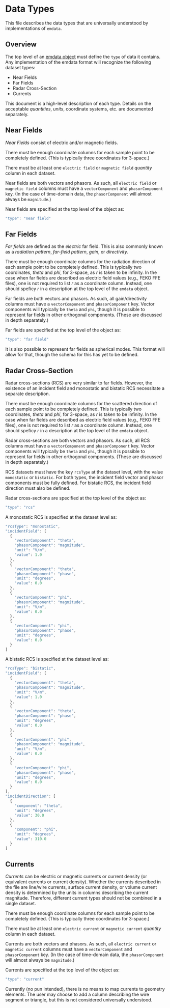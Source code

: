 # Data Types
This file describes the data types that are universally understood by implementations of `emdata`.

## Overview
The top level of an [emdata object](./object_schema.md) must define the `type` of data it contains. Any implementation of the emdata format will recognize the following dataset types:
* Near Fields
* Far Fields
* Radar Cross-Section
* Currents

This document is a high-level description of each type. Details on the acceptable *quantities*, *units*, coordinate systems, etc. are documented separately.

## Near Fields
*Near Fields* consist of electric and/or magnetic fields.

There must be enough coordinate columns for each sample point to be completely defined. (This is typically three coordinates for 3-space.)

There must be at least one `electric field` or `magnetic field` *quantity* column in each dataset.

Near fields are both vectors and phasors. As such, all `electric field` or `magnetic field` columns must have a `vectorComponent` and `phasorComponent` key. (In the case of time-domain data, the `phasorComponent` will almost always be `magnitude`.)

Near fields are specified at the top level of the object as:
```javascript
"type": "near field"
```

## Far Fields
*Far fields* are defined as the *electric* far field. This is also commonly known as a *radiation pattern*, *far-field pattern*, *gain*, or *directivity*.

There must be enough coordinate columns for the radiation direction of each sample point to be completely defined. This is typically two coordinates, *theta* and *phi*, for 3-space, as *r* is taken to be infinity. In the case when far fields are described as electric field values (e.g., FEKO FFE files), one is not required to list *r* as a coordinate column. Instead, one should speficy *r* in a description at the top level of the `emdata` object.

Far fields are both vectors and phasors. As such, all gain/directivity columns must have a `vectorComponent` and `phasorComponent` key. Vector components will typically be `theta` and `phi`, though it is possible to represent far fields in other orthogonal components. (These are discussed in depth separately.)

Far fields are specified at the top level of the object as:
```javascript
"type": "far field"
```

It is also possible to represent far fields as spherical modes. This format will allow for that, though the schema for this has yet to be defined.

## Radar Cross-Section
Radar cross-sections (RCS) are very similar to far fields. However, the existence of an incident field and monostatic and bistatic RCS necessitate a separate description.

There must be enough coordinate columns for the scattered direction of each sample point to be completely defined. This is typically two coordinates, *theta* and *phi*, for 3-space, as *r* is taken to be infinity. In the case when far fields are described as electric field values (e.g., FEKO FFE files), one is not required to list *r* as a coordinate column. Instead, one should speficy *r* in a description at the top level of the `emdata` object.

Radar cross-sections are both vectors and phasors. As such, all RCS columns must have a `vectorComponent` and `phasorComponent` key. Vector components will typically be `theta` and `phi`, though it is possible to represent far fields in other orthogonal components. (These are discussed in depth separately.)

RCS datasets must have the key `rcsType` at the dataset level, with the value `monostatic` or `bistatic`. For both types, the incident field vector and phasor components must be fully defined. For bistatic RCS, the incident field direction must also be defined.

Radar cross-sections are specified at the top level of the object as:
```javascript
"type": "rcs"
```

A monostatic RCS is specified at the dataset level as:
```javascript
"rcsType": "monostatic",
"incidentField": [
  {
    "vectorComponent": "theta",
    "phasorComponent": "magnitude",
    "unit": "V/m",
    "value": 1.0
  },
  {
    "vectorComponent": "theta",
    "phasorComponent": "phase",
    "unit": "degrees",
    "value": 0.0
  },
  {
    "vectorComponent": "phi",
    "phasorComponent": "magnitude",
    "unit": "V/m",
    "value": 0.0
  },
  {
    "vectorComponent": "phi",
    "phasorComponent": "phase",
    "unit": "degrees",
    "value": 0.0
  }
]
```

A bistatic RCS is specified at the dataset level as:
```javascript
"rcsType": "bistatic",
"incidentField": [
  {
    "vectorComponent": "theta",
    "phasorComponent": "magnitude",
    "unit": "V/m",
    "value": 1.0
  },
  {
    "vectorComponent": "theta",
    "phasorComponent": "phase",
    "unit": "degrees",
    "value": 0.0
  },
  {
    "vectorComponent": "phi",
    "phasorComponent": "magnitude",
    "unit": "V/m",
    "value": 0.0
  },
  {
    "vectorComponent": "phi",
    "phasorComponent": "phase",
    "unit": "degrees",
    "value": 0.0
  }
],
"incidentDirection": [
  {
    "component": "theta",
    "unit": "degrees",
    "value": 30.0
  },
  {
    "component": "phi",
    "unit": "degrees",
    "value": 310.0
  }
]
```

## Currents
*Currents* can be electric or magnetic currents or current density (or equivalent currents or current density). Whether the currents described in the file are line/wire currents, surface current density, or volume current density is determined by the units in columns describing the current magnitude. Therefore, different current types should not be combined in a single dataset.

There must be enough coordinate columns for each sample point to be completely defined. (This is typically three coordinates for 3-space.)

There must be at least one `electric current` or `magnetic current` *quantity* column in each dataset.

Currents are both vectors and phasors. As such, all `electric current` or `magnetic current` columns must have a `vectorComponent` and `phasorComponent` key. (In the case of time-domain data, the `phasorComponent` will almost always be `magnitude`.)

Currents are specified at the top level of the object as:
```javascript
"type": "current"
```

Currently (no pun intended), there is no means to map currents to geometry elements. The user may choose to add a column describing the wire segment or triangle, but this is not considered universally understood.
